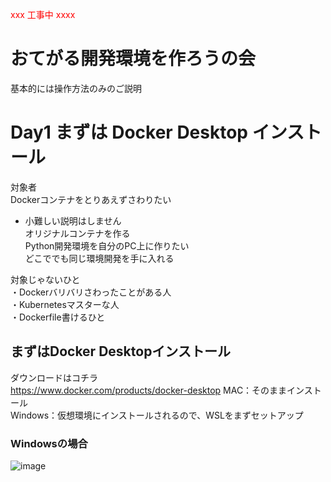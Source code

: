 <span style="color: red; ">xxx 工事中 xxxx</span>
# おてがる開発環境を作ろうの会
基本的には操作方法のみのご説明

# Day1 まずは Docker Desktop インストール
対象者  
Dockerコンテナをとりあえずさわりたい  
 - 小難しい説明はしません  
オリジナルコンテナを作る  
Python開発環境を自分のPC上に作りたい  
どこででも同じ環境開発を手に入れる  

対象じゃないひと  
・Dockerバリバリさわったことがある人  
・Kubernetesマスターな人  
・Dockerfile書けるひと  

## まずはDocker Desktopインストール
ダウンロードはコチラ  
https://www.docker.com/products/docker-desktop
MAC：そのままインストール  
Windows：仮想環境にインストールされるので、WSLをまずセットアップ  
  
### Windowsの場合





![image](https://user-images.githubusercontent.com/64240365/112021774-fb172f80-8b74-11eb-9580-981bbbf7a16e.png)




